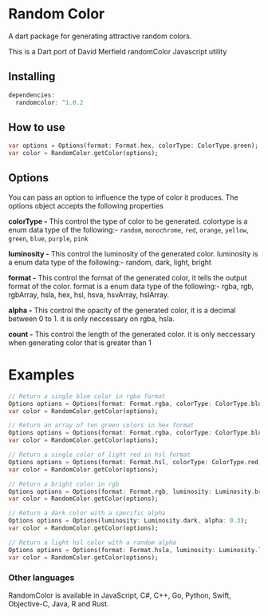 # Random Color

A dart package for generating attractive random colors.

This is a Dart port of David Merfield randomColor Javascript utility

## Installing

```dart
dependencies:
  randomcolor: ^1.0.2

```

## How to use

```dart
var options = Options(format: Format.hex, colorType: ColorType.green);
var color = RandomColor.getColor(options);
```

## Options

You can pass an option to influence the type of color it produces. The options object accepts the following properties

**colorType -** This control the type of color to be generated. colortype is a enum data type of the following:- `random`, `monochrome`, `red`, `orange`, `yellow`, `green`, `blue`, `purple`, `pink`

**luminosity -** This control the luminosity of the generated color. luminosity is a enum data type of the following:- random, dark, light, bright

**format -** This control the format of the generated color, it tells the output format of the color. format is a enum data type of the following:- rgba, rgb, rgbArray, hsla, hex, hsl, hsva, hsvArray, hslArray.

**alpha -** This control the opacity of the generated color, it is a decimal between 0 to 1. it is only neccessary on rgba, hsla.

**count -** This control the length of the generated color. it is only neccessary when generating color that is greater than 1

# Examples

```dart
// Return a single blue color in rgba format
Options options = Options(format: Format.rgba, colorType: ColorType.blue);
var color = RandomColor.getColor(options);

// Return an array of ten green colors in hex format
Options options = Options(format: Format.rgba, colorType: ColorType.blue, count:10);
var color = RandomColor.getColor(options);

// Return a single color of light red in hsl format
Options options = Options(format: Format.hsl, colorType: ColorType.red, luminosity: Luminosity.light);
var color = RandomColor.getColor(options);

// Return a bright color in rgb
Options options = Options(format: Format.rgb, luminosity: Luminosity.bright);
var color = RandomColor.getColor(options);

// Return a dark color with a specific alpha
Options options = Options(luminosity: Luminosity.dark, alpha: 0.3);
var color = RandomColor.getColor(options);

// Return a light hsl color with a random alpha
Options options = Options(format: Format.hsla, luminosity: Luminosity.light);
var color = RandomColor.getColor(options);
```

### Other languages

RandomColor is available in JavaScript, C#, C++, Go, Python, Swift, Objective-C, Java, R and Rust.

